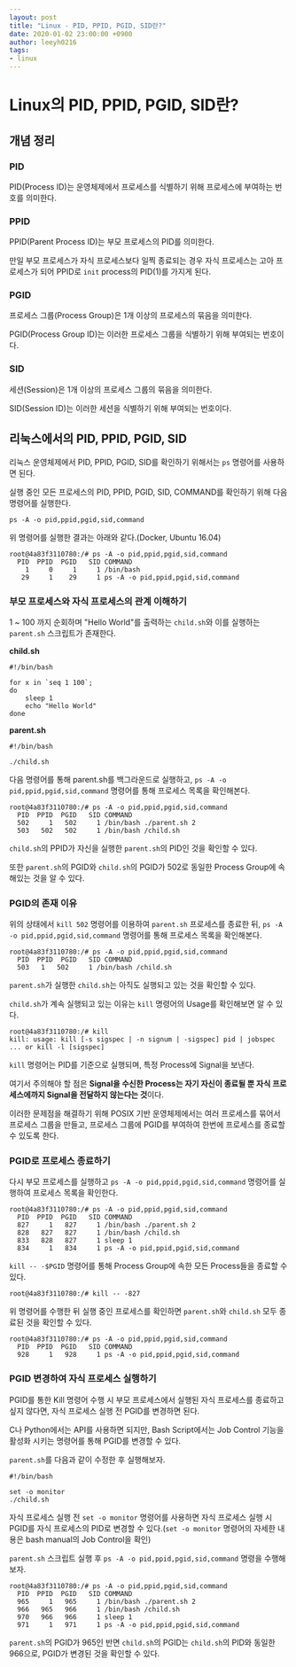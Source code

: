```yaml
---
layout: post
title: "Linux - PID, PPID, PGID, SID란?"
date: 2020-01-02 23:00:00 +0900
author: leeyh0216
tags:
- linux
---
```


# Linux의 PID, PPID, PGID, SID란?

## 개념 정리

### PID
PID(Process ID)는 운영체제에서 프로세스를 식별하기 위해 프로세스에 부여하는 번호를 의미한다.

### PPID
PPID(Parent Process ID)는 부모 프로세스의 PID를 의미한다. 

만일 부모 프로세스가 자식 프로세스보다 일찍 종료되는 경우 자식 프로세스는 고아 프로세스가 되어 PPID로 `init` process의 PID(1)를 가지게 된다.

### PGID
프로세스 그룹(Process Group)은 1개 이상의 프로세스의 묶음을 의미한다. 

PGID(Process Group ID)는 이러한 프로세스 그룹을 식별하기 위해 부여되는 번호이다.

### SID
세션(Session)은 1개 이상의 프로세스 그룹의 묶음을 의미한다. 

SID(Session ID)는 이러한 세션을 식별하기 위해 부여되는 번호이다.

## 리눅스에서의 PID, PPID, PGID, SID

리눅스 운영체제에서 PID, PPID, PGID, SID를 확인하기 위해서는 `ps` 명령어를 사용하면 된다.

실행 중인 모든 프로세스의 PID, PPID, PGID, SID, COMMAND를 확인하기 위해 다음 명령어를 실행한다.

```
ps -A -o pid,ppid,pgid,sid,command
```

위 명령어를 실행한 결과는 아래와 같다.(Docker, Ubuntu 16.04)

```
root@4a83f3110780:/# ps -A -o pid,ppid,pgid,sid,command
  PID  PPID  PGID   SID COMMAND
    1     0     1     1 /bin/bash
   29     1    29     1 ps -A -o pid,ppid,pgid,sid,command
```

### 부모 프로세스와 자식 프로세스의 관계 이해하기

1 ~ 100 까지 순회하며 "Hello World"를 출력하는 `child.sh`와 이를 실행하는 `parent.sh` 스크립트가 존재한다.

**child.sh**

```
#!/bin/bash

for x in `seq 1 100`;
do
    sleep 1
    echo "Hello World"
done
```

**parent.sh**

```
#!/bin/bash

./child.sh
```

다음 명령어를 통해 parent.sh를 백그라운드로 실행하고, `ps -A -o pid,ppid,pgid,sid,command` 명령어를 통해 프로세스 목록을 확인해본다.

```
root@4a83f3110780:/# ps -A -o pid,ppid,pgid,sid,command
  PID  PPID  PGID   SID COMMAND
  502     1   502     1 /bin/bash ./parent.sh 2
  503   502   502     1 /bin/bash /child.sh
```

`child.sh`의 PPID가 자신을 실행한 `parent.sh`의 PID인 것을 확인할 수 있다.

또한 `parent.sh`의 PGID와 `child.sh`의 PGID가 502로 동일한 Process Group에 속해있는 것을 알 수 있다.

### PGID의 존재 이유

위의 상태에서 `kill 502` 명령어를 이용하여 `parent.sh` 프로세스를 종료한 뒤, `ps -A -o pid,ppid,pgid,sid,command` 명령어를 통해 프로세스 목록을 확인해본다.

```
root@4a83f3110780:/# ps -A -o pid,ppid,pgid,sid,command
  PID  PPID  PGID   SID COMMAND
  503   1   502     1 /bin/bash /child.sh
```

`parent.sh`가 실행한 `child.sh`는 아직도 실행되고 있는 것을 확인할 수 있다.

`child.sh`가 계속 실행되고 있는 이유는 `kill` 명령어의 Usage를 확인해보면 알 수 있다.

```
root@4a83f3110780:/# kill
kill: usage: kill [-s sigspec | -n signum | -sigspec] pid | jobspec ... or kill -l [sigspec]
```

`kill` 명령어는 PID를 기준으로 실행되며, 특정 Process에 Signal을 보낸다. 

여기서 주의해야 할 점은 **Signal을 수신한 Process는 자기 자신이 종료될 뿐 자식 프로세스에까지 Signal을 전달하지 않는다는 것**이다.

이러한 문제점을 해결하기 위해 POSIX 기반 운영체제에서는 여러 프로세스를 묶어서 프로세스 그룹을 만들고, 프로세스 그룹에 PGID를 부여하여 한번에 프로세스를 종료할 수 있도록 한다.

### PGID로 프로세스 종료하기

다시 부모 프로세스를 실행하고 `ps -A -o pid,ppid,pgid,sid,command` 명령어를 실행하여 프로세스 목록을 확인한다.

```
root@4a83f3110780:/# ps -A -o pid,ppid,pgid,sid,command
  PID  PPID  PGID   SID COMMAND
  827     1   827     1 /bin/bash ./parent.sh 2
  828   827   827     1 /bin/bash /child.sh
  833   828   827     1 sleep 1
  834     1   834     1 ps -A -o pid,ppid,pgid,sid,command
```

`kill -- -$PGID` 명령어를 통해 Process Group에 속한 모든 Process들을 종료할 수 있다.

```
root@4a83f3110780:/# kill -- -827
```

위 명령어를 수행한 뒤 실행 중인 프로세스를 확인하면 `parent.sh`와 `child.sh` 모두 종료된 것을 확인할 수 있다.

```
root@4a83f3110780:/# ps -A -o pid,ppid,pgid,sid,command
  PID  PPID  PGID   SID COMMAND
  928     1   928     1 ps -A -o pid,ppid,pgid,sid,command
```

### PGID 변경하여 자식 프로세스 실행하기

PGID를 통한 Kill 명령어 수행 시 부모 프로세스에서 실행된 자식 프로세스를 종료하고 싶지 않다면, 자식 프로세스 실행 전 PGID를 변경하면 된다.

C나 Python에서는 API를 사용하면 되지만, Bash Script에서는 Job Control 기능을 활성화 시키는 명령어를 통해 PGID를 변경할 수 있다.

`parent.sh`를 다음과 같이 수정한 후 실행해보자.

```
#!/bin/bash

set -o monitor
./child.sh
```

자식 프로세스 실행 전 `set -o monitor` 명령어를 사용하면 자식 프로세스 실행 시 PGID를 자식 프로세스의 PID로 변경할 수 있다.(`set -o monitor` 명령어의 자세한 내용은 bash manual의 Job Control을 확인)

`parent.sh` 스크립트 실행 후 `ps -A -o pid,ppid,pgid,sid,command` 명령을 수행해보자.

```
root@4a83f3110780:/# ps -A -o pid,ppid,pgid,sid,command
  PID  PPID  PGID   SID COMMAND
  965     1   965     1 /bin/bash ./parent.sh 2
  966   965   966     1 /bin/bash /child.sh
  970   966   966     1 sleep 1
  971     1   971     1 ps -A -o pid,ppid,pgid,sid,command
```

`parent.sh`의 PGID가 965인 반면 `child.sh`의 PGID는 `child.sh`의 PID와 동일한 966으로, PGID가 변경된 것을 확인할 수 있다.